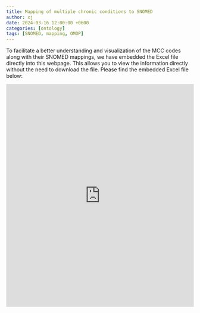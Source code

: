 ```yaml
---
title: Mapping of multiple chronic conditions to SNOMED
author: xj
date: 2024-03-16 12:00:00 +0600
categories: [ontology]
tags: [SNOMED, mapping, OMOP]
---
```



To facilitate a better understanding and visualization of the MCC codes along with their SNOMED mappings, we have embedded the Excel file directly into this webpage. This allows you to view the information directly without the need to download the file. Please find the embedded Excel file below:
<!-- 
<div id="myExcelDiv1" style="width: 100%; height: 600px"></div>
<script type="text/javascript" src="https://uthtmc-my.sharepoint.com/personal/xiaoqian_jiang_uth_tmc_edu/_layouts/1/Doc.aspx?sourcedoc={9d3c2e4f-b562-4381-99bb-31bfc898d552}&action=embedview&wdHideGridlines=True&wdHideHeaders=True&wdDownloadButton=True&wdInConfigurator=True&wdInConfigurator=True" async></script> -->

<iframe width=100% height="600" frameborder="0" scrolling="no" src="https://uthtmc-my.sharepoint.com/personal/xiaoqian_jiang_uth_tmc_edu/_layouts/15/Doc.aspx?sourcedoc={9d3c2e4f-b562-4381-99bb-31bfc898d552}&action=embedview&wdHideGridlines=True&wdHideHeaders=True&wdDownloadButton=True&wdInConfigurator=True&wdInConfigurator=True"></iframe>